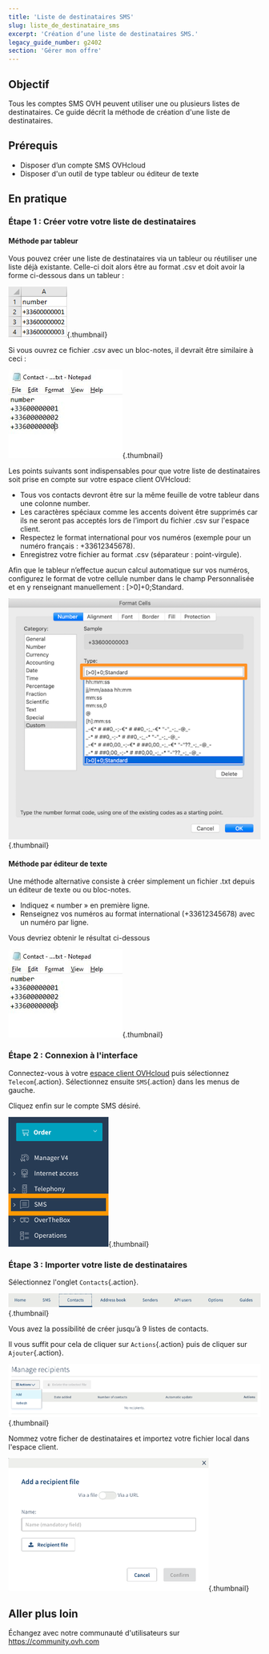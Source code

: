 ```yaml
---
title: 'Liste de destinataires SMS'
slug: liste_de_destinataire_sms
excerpt: 'Création d’une liste de destinataires SMS.'
legacy_guide_number: g2402
section: 'Gérer mon offre'
---
```


## Objectif

Tous les comptes SMS OVH peuvent utiliser une ou plusieurs listes de destinataires. Ce guide décrit la méthode de création d'une liste de destinataires.

## Prérequis
- Disposer d’un compte SMS OVHcloud
- Disposer d'un outil de type tableur ou éditeur de texte

## En pratique

### Étape 1 : Créer votre votre liste de destinataires

#### Méthode par tableur

Vous pouvez créer une liste de destinataires via un tableur ou réutiliser une liste déjà existante. Celle-ci doit alors être au format .csv et doit avoir la forme ci-dessous dans un tableur :

![](images/img_4831.jpg){.thumbnail}

Si vous ouvrez ce fichier .csv avec un bloc-notes, il devrait être similaire à ceci :

![](images/sms-recipientlist-1.png){.thumbnail}

Les points suivants sont indispensables pour que votre liste de destinataires soit prise en compte sur votre espace client OVHcloud:

- Tous vos contacts devront être sur la même feuille de votre tableur dans une colonne number.
- Les caractères spéciaux comme les accents doivent être supprimés car ils ne seront pas acceptés lors de l’import du fichier .csv sur l'espace client.
- Respectez le format international pour vos numéros (exemple pour un numéro français : +33612345678).
- Enregistrez votre fichier au format .csv (séparateur : point-virgule).

Afin que le tableur n’effectue aucun calcul automatique sur vos numéros, configurez le format de votre cellule number dans le champ Personnalisée et en y renseignant manuellement : [>0]+0;Standard.

![](images/sms-recipientlist-2.png){.thumbnail}


#### Méthode par éditeur de texte

Une méthode alternative consiste à créer simplement un fichier .txt depuis un éditeur de texte ou ou bloc-notes.

- Indiquez « number » en première ligne.
- Renseignez vos numéros au format international (+33612345678) avec un numéro par ligne.

Vous devriez obtenir le résultat ci-dessous

![](images/sms-recipientlist-1.png){.thumbnail}


### Étape 2 : Connexion à l'interface

Connectez-vous à votre [espace client OVHcloud](https://www.ovhtelecom.fr/espaceclient/login/) puis sélectionnez `Telecom`{.action}. Sélectionnez ensuite `SMS`{.action} dans les menus de gauche.

Cliquez enfin sur le compte SMS désiré.

![](images/sms-recipientlist-3.png){.thumbnail}


### Étape 3 : Importer votre liste de destinataires

Sélectionnez l'onglet `Contacts`{.action}.

![](images/sms-recipientlist-4.png){.thumbnail}

Vous avez la possibilité de créer jusqu’à 9 listes de contacts.

Il vous suffit pour cela de cliquer sur `Actions`{.action} puis de cliquer sur `Ajouter`{.action}.

![](images/sms-recipientlist-5.png){.thumbnail}

Nommez votre ficher de destinataires et importez votre fichier local dans l'espace client.

![](images/sms-recipientlist-6.png){.thumbnail}

## Aller plus loin

Échangez avec notre communauté d'utilisateurs sur <https://community.ovh.com>